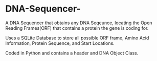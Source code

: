 # DNA-Sequencer-
A DNA Sequencer that obtains any DNA Seqeunce, locating the Open Reading Frames(ORF) that contains a protein the gene is coding for.

Uses a SQLite Database to store all possible ORF frame, Amino Acid Information, Protein Sequence, and Start Locations.

Coded in Python and contains a header and DNA Object Class.
